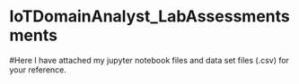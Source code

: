 # IoTDomainAnalyst_LabAssessmentsments

#Here I have attached my jupyter notebook files and data set files (.csv) for your reference. 
